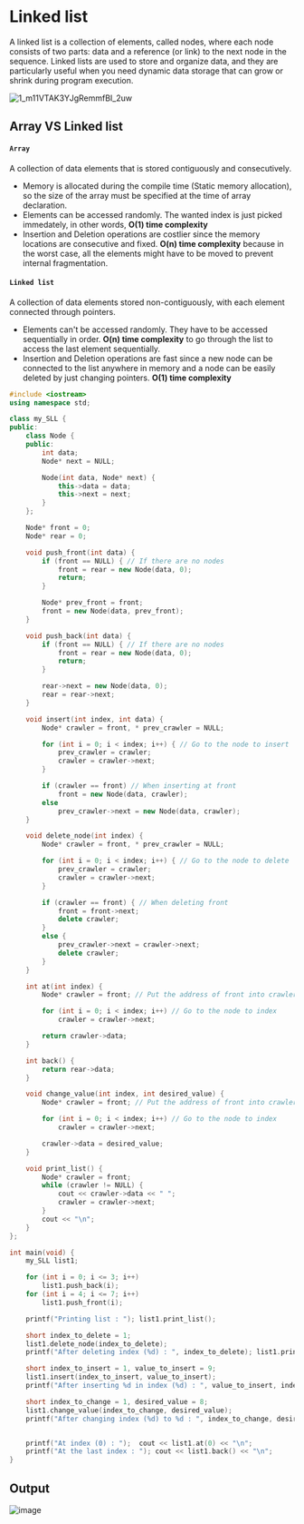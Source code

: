 # Linked list
A linked list is a collection of elements, called nodes, where each node consists of two parts: data and a reference (or link) to the next node in the sequence. Linked lists are used to store and organize data, and they are particularly useful when you need dynamic data storage that can grow or shrink during program execution.

![1_m11VTAK3YJgRemmfBI_2uw](https://user-images.githubusercontent.com/67142421/148844977-d81a8d5a-4cbc-4ed4-b4bc-5a2254f72203.png)

## Array VS Linked list
#### `Array`
A collection of data elements that is stored contiguously and consecutively.
  * Memory is allocated during the compile time (Static memory allocation), so the size of the array must be specified at the time of array declaration.
  * Elements can be accessed randomly. The wanted index is just picked immedately, in other words, **O(1) time complexity**
  * Insertion and Deletion operations are costlier since the memory locations are consecutive and fixed. **O(n) time complexity** because in the worst case, all the elements might have to be moved to prevent internal fragmentation.

#### `Linked list`
A collection of data elements stored non-contiguously, with each element connected through pointers.
  * Elements can't be accessed randomly. They have to be accessed sequentially in order. **O(n) time complexity** to go through the list to access the last element sequentially.
  * Insertion and Deletion operations are fast since a new node can be connected to the list anywhere in memory and a node can be easily deleted by just changing pointers. **O(1) time complexity**

~~~C++
#include <iostream>
using namespace std;

class my_SLL {
public:
	class Node {
	public:
		int data;
		Node* next = NULL;

		Node(int data, Node* next) {
			this->data = data;
			this->next = next;
		}
	};

	Node* front = 0;
	Node* rear = 0;

	void push_front(int data) {
		if (front == NULL) { // If there are no nodes
			front = rear = new Node(data, 0);
			return;
		}

		Node* prev_front = front;
		front = new Node(data, prev_front);
	}

	void push_back(int data) {
		if (front == NULL) { // If there are no nodes
			front = rear = new Node(data, 0);
			return;
		}

		rear->next = new Node(data, 0);
		rear = rear->next;
	}

	void insert(int index, int data) {
		Node* crawler = front, * prev_crawler = NULL;

		for (int i = 0; i < index; i++) { // Go to the node to insert
			prev_crawler = crawler;
			crawler = crawler->next;
		}

		if (crawler == front) // When inserting at front
			front = new Node(data, crawler);
		else
			prev_crawler->next = new Node(data, crawler);
	}

	void delete_node(int index) {
		Node* crawler = front, * prev_crawler = NULL;

		for (int i = 0; i < index; i++) { // Go to the node to delete
			prev_crawler = crawler;
			crawler = crawler->next;
		}

		if (crawler == front) { // When deleting front
			front = front->next;
			delete crawler;
		}
		else {
			prev_crawler->next = crawler->next;
			delete crawler;
		}
	}

	int at(int index) {
		Node* crawler = front; // Put the address of front into crawler

		for (int i = 0; i < index; i++) // Go to the node to index
			crawler = crawler->next;

		return crawler->data;
	}

	int back() {
		return rear->data;
	}

	void change_value(int index, int desired_value) {
		Node* crawler = front; // Put the address of front into crawler

		for (int i = 0; i < index; i++) // Go to the node to index
			crawler = crawler->next;

		crawler->data = desired_value;
	}

	void print_list() {
		Node* crawler = front;
		while (crawler != NULL) {
			cout << crawler->data << " ";
			crawler = crawler->next;
		}
		cout << "\n";
	}
};

int main(void) {
	my_SLL list1;

	for (int i = 0; i <= 3; i++)
		list1.push_back(i);
	for (int i = 4; i <= 7; i++)
		list1.push_front(i);

	printf("Printing list : "); list1.print_list();

	short index_to_delete = 1;
	list1.delete_node(index_to_delete);
	printf("After deleting index (%d) : ", index_to_delete); list1.print_list();

	short index_to_insert = 1, value_to_insert = 9;
	list1.insert(index_to_insert, value_to_insert);
	printf("After inserting %d in index (%d) : ", value_to_insert, index_to_insert); list1.print_list();

	short index_to_change = 1, desired_value = 8;
	list1.change_value(index_to_change, desired_value);
	printf("After changing index (%d) to %d : ", index_to_change, desired_value); list1.print_list();


	printf("At index (0) : ");  cout << list1.at(0) << "\n";
	printf("At the last index : "); cout << list1.back() << "\n";
}
~~~

## Output
![image](https://user-images.githubusercontent.com/67142421/156928240-14739da0-21a3-4403-80c0-3cd7fa3a7fbb.png)
